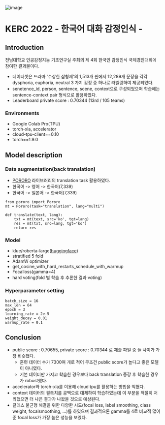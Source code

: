 ![image](https://user-images.githubusercontent.com/37128004/197667144-14df50d1-e2b5-415a-904d-b29e8ef9989d.png)
# KERC 2022 - 한국어 대화 감정인식 -
## Introduction
전남대학교 인공감정지능 기초연구실 주최의 제 4회 한국인 감정인식 국제경진대회에 참여한 결과물이다.
- 데이터셋은 드라마 '수상한 삼형제'의 1,513개 씬에서 12,289개 문장을 각각 dysphoria, euphoria, neutral 3 가지 감정 중 하나로 라벨링하여 제공되었다. 
- senetence_id, person, sentence, scene, context으로 구성되었으며 학습에는 sentence-context pair 형식으로 활용하였다. 
- Leaderboard private score : 0.70344 (13rd / 105 teams)
### Environments
- Google Colab Pro(TPU)
- torch-xla, accelerator
- cloud-tpu-client==0.10 
- torch==1.9.0

## Model description 
### Data augmentation(back translation)
- [PORORO](https://github.com/kakaobrain/pororo/blob/master/README.ko.md) 라이브러리의 translation task 활용하였다.
- 한국어 -> 영어 -> 한국어(7,339)
- 한국어 -> 일본어 -> 한국어(7,339)
```
from pororo import Pororo
mt = Pororo(task="translation", lang="multi")

def translate(text, lang):
    txt = mt(text, src='ko', tgt=lang)
    res = mt(txt, src=lang, tgt='ko')
    return res
```
### Model
- klue/roberta-large([huggingface](https://huggingface.co/klue/roberta-large?text=%EB%8C%80%ED%95%9C%EB%AF%BC%EA%B5%AD%EC%9D%98+%EC%88%98%EB%8F%84%EB%8A%94+%5BMASK%5D+%EC%9E%85%EB%8B%88%EB%8B%A4.))
- stratified 5 fold
- AdamW optimizer
- get_cosine_with_hard_restarts_schedule_with_warmup
- Focalloss(gamma=4) 
- hard voting(fold 별 학습 후 추론한 결과 voting) 
### Hyperparameter setting
```
batch_size = 16
max_len = 64
epoch = 3
learning_rate = 2e-5
weight_decay = 0.01
warmup_rate = 0.1
```

## Conclusion
- public score : 0.70655, private score : 0.70344 로 제출 파일 중 둘 사이가 가장 비슷했다. 
    - 훈련 데이터 수가 7300여 개로 적어 무조건 public score가 높다고 좋은 모델이 아니였다.
    - 기본 데이터만 가지고 학습한 경우보다 back translation 증강 후 학습한 경우가 robust했다. 
- accelerator와 torch-xla를 이용해 cloud tpu를 활용하는 방법을 익혔다. 
- context 데이터의 결측치를 공백으로 대체하여 학습하였는데 이 부분을 적절히 처리했으면 더 나은 결과가 나왔을 것으로 예상된다. 
- 클래스 불균형 해결을 위한 다양한 시도(focal loss, label smoothing, class weight, focalsmoothing, ...)를 하였으며 결과적으론 gamma를 4로 비교적 많이 준 focal loss가 가장 높은 성능을 보였다. 
